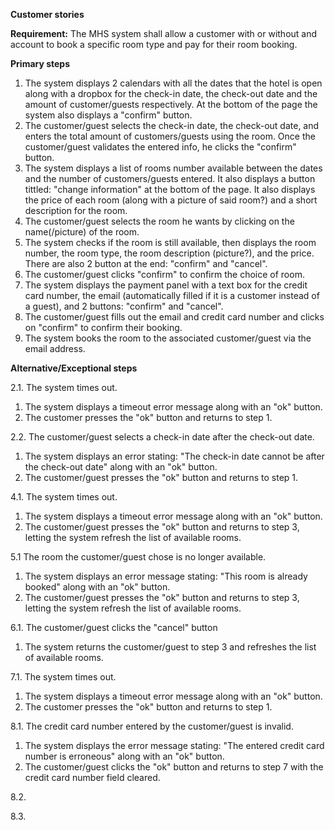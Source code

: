 **Customer stories**

**Requirement:** The MHS system shall allow a customer with or without and account to book a specific room type and pay
for their room booking.

**Primary steps**
1. The system displays 2 calendars with all the dates that the hotel is open along with a dropbox for the check-in date,
the check-out date and the amount of customer/guests respectively. At the bottom of the page the system also displays
a "confirm" button.
2. The customer/guest selects the check-in date, the check-out date, and enters the total amount of customers/guests
using the room. Once the customer/guest validates the entered info, he clicks the "confirm" button.
3. The system displays a list of rooms number available between the dates and the number of customers/guests entered.
It also displays a button tittled: "change information" at the bottom of the page.
It also displays the price of each room (along with a picture of said room?) and a short description for the room.
4. The customer/guest selects the room he wants by clicking on the name(/picture) of the room.
5. The system checks if the room is still available, then displays the room number, the room type, the room description 
(picture?), and the price. There are also 2 button at the end: "confirm" and "cancel".
6. The customer/guest clicks "confirm" to confirm the choice of room.
7. The system displays the payment panel with a text box for the credit card number, the email (automatically filled if
it is a customer instead of a guest), and 2 buttons: "confirm" and "cancel".
8. The customer/guest fills out the email and credit card number and clicks on "confirm" to confirm their booking.
9. The system books the room to the associated customer/guest via the email address.


**Alternative/Exceptional steps**

2.1. The system times out.
1. The system displays a timeout error message along with an "ok" button.
2. The customer presses the "ok" button and returns to step 1.

2.2. The customer/guest selects a check-in date after the check-out date.
1. The system displays an error stating: "The check-in date cannot be after the check-out date" along with an "ok" 
button.
2. The customer/guest presses the "ok" button and returns to step 1.

4.1. The system times out.
1. The system displays a timeout error message along with an "ok" button.
2. The customer/guest presses the "ok" button and returns to step 3, letting the system refresh the list of available 
rooms.

5.1 The room the customer/guest chose is no longer available.
1. The system displays an error message stating: "This room is already booked" along with an "ok" button.
2. The customer/guest presses the "ok" button and returns to step 3, letting the system refresh the list of available
rooms.

6.1. The customer/guest clicks the "cancel" button
1. The system returns the customer/guest to step 3 and refreshes the list of available rooms.

7.1. The system times out.
1. The system displays a timeout error message along with an "ok" button.
2. The customer presses the "ok" button and returns to step 1.

8.1. The credit card number entered by the customer/guest is invalid.
1. The system displays the error message stating: "The entered credit card number is erroneous" along with an "ok"
button.
2. The customer/guest clicks the "ok" button and returns to step 7 with the credit card number field cleared.

8.2.

8.3.
